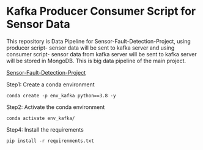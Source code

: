 # Kafka Producer Consumer Script for Sensor Data

This repository is Data Pipeline for Sensor-Fault-Detection-Project, using producer script- sensor data will be sent to kafka server and using consumer script- sensor data from kafka server will be sent to kafka server will be stored in MongoDB. This is big data pipeline of the main project. 

[Sensor-Fault-Detection-Project]()

Step1: Create a conda environment
```
conda create -p env_kafka python==3.8 -y
```

Step2: Activate the conda environment
```
conda activate env_kafka/
```
Step4: Install the requirements
```
pip install -r requirenments.txt
```
